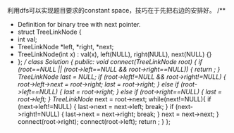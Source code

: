 利用dfs可以实现题目要求的constant space，技巧在于先把右边的安排好。
/**
 * Definition for binary tree with next pointer.
 * struct TreeLinkNode {
 *  int val;
 *  TreeLinkNode *left, *right, *next;
 *  TreeLinkNode(int x) : val(x), left(NULL), right(NULL), next(NULL) {}
 * };
 */
class Solution {
public:
    void connect(TreeLinkNode *root) {
        if (root==NULL || (root->left==NULL && root->right==NULL)) {
            return ;
        }
        TreeLinkNode* last = NULL;
        if (root->left!=NULL && root->right!=NULL) {
            root->left->next = root->right;
            last = root->right;
        } else if (root->left==NULL) {
            last = root->right;
        } else if (root->right==NULL) {
            last = root->left;
        }
        TreeLinkNode* next = root->next;
        while(next!=NULL){
            if (next->left!=NULL) {
                last->next = next->left;
                break;
            }
            if (next->right!=NULL) {
                last->next = next->right;
                break;
            }
            next = next->next;
        }
        connect(root->right);
        connect(root->left);
        return ;
    }
};
